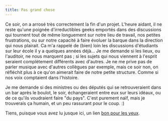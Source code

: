 ```yaml
---
title: Pas grand chose
---
```


Ce soir, on a arrosé très correctement la fin d'un projet. L'heure aidant, il
ne reste qu'une poignée d'irreductibles geeks emportés dans des discussions
qui tournent tout de même longuement sur notre lieu de travail, nos petites
frustrations, ou sur notre capacité à faire évoluer la barque dans la
direction qui nous plairait. Ca m'a rappelé de (bien) loin les discussions
d'étudiants sur leur école il y a quelques années déjà... Je me demande si les
lieux, ou l'auditoir, ne nous marquent pas ; si les sujets qui nous viennent à
l'esprit seraient complètement différents avec d'autres. Je ne me prive pas de
parler musique avec d'autres collègues par exemple, mais ce soir non, on
réfléchit plus à ce qu'on aimerait faire de notre petite structure. Comme si
nos voix comptaient dans l'histoire.

Je me demande si des ministres ou des députés qui se retrouveraient dans un
bar après le boulot, le soir, échangeraient entre eux sur leurs idéaux, ou de
ce qu'ils voudraient faire "du pays". C'est purement naïf, mais je trouverais
ça humain, et un peu rassurant pour le coup. :)

Tiens, puisque vous avez lu jusque ici, un lien [bon pour les
yeux](http://tinyblip.com/).

